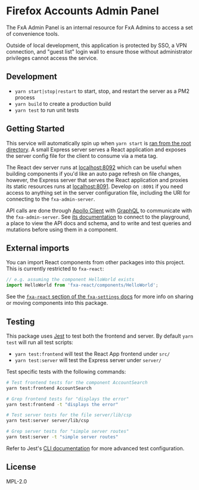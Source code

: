 # Firefox Accounts Admin Panel

The FxA Admin Panel is an internal resource for FxA Admins to access a set of convenience tools.

Outside of local development, this application is protected by SSO, a VPN connection, and "guest list" login wall to ensure those without administrator privileges cannot access the service.

## Development

- `yarn start|stop|restart` to start, stop, and restart the server as a PM2 process
- `yarn build` to create a production build
- `yarn test` to run unit tests

## Getting Started

This service will automatically spin up when `yarn start` is [ran from the root directory](https://github.com/mozilla/fxa#getting-started). A small Express server serves a React application and exposes the server config file for the client to consume via a meta tag.

The React dev server runs at [localhost:8092](http://localhost:8092/) which can be useful when building components if you'd like an auto page refresh on file changes, however, the Express server that serves the React application and proxies its static resources runs at [localhost:8091](http://localhost:8091/). Develop on `:8091` if you need access to anything set in the server configuration file, including the URI for connecting to the `fxa-admin-server`.

API calls are done through [Apollo Client](https://www.apollographql.com/docs/react/) with [GraphQL](https://graphql.org/learn/) to communicate with the `fxa-admin-server`. See [its documentation](https://github.com/mozilla/fxa/tree/main/packages/fxa-admin-server) to connect to the playground, a place to view the API docs and schema, and to write and test queries and mutations before using them in a component.

## External imports

You can import React components from other packages into this project. This is currently restricted to `fxa-react`:

```javascript
// e.g. assuming the component HelloWorld exists
import HelloWorld from 'fxa-react/components/HelloWorld';
```

See the [`fxa-react` section of the `fxa-settings` docs](https://github.com/mozilla/fxa/tree/main/packages/fxa-settings#fxa-react) for more info on sharing or moving components into this package.

## Testing

This package uses [Jest](https://jestjs.io/) to test both the frontend and server. By default `yarn test` will run all test scripts:

- `yarn test:frontend` will test the React App frontend under `src/`
- `yarn test:server` will test the Express server under `server/`

Test specific tests with the following commands:

```bash
# Test frontend tests for the component AccountSearch
yarn test:frontend AccountSearch

# Grep frontend tests for "displays the error"
yarn test:frontend -t "displays the error"

# Test server tests for the file server/lib/csp
yarn test:server server/lib/csp

# Grep server tests for "simple server routes"
yarn test:server -t "simple server routes"
```

Refer to Jest's [CLI documentation](https://jestjs.io/docs/en/cli) for more advanced test configuration.

## License

MPL-2.0
